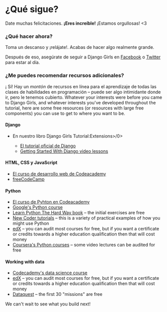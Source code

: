# ¿Qué sigue?

Date muchas felicitaciones. **¡Eres increíble!** ¡Estamos orgullosas! <3

### ¿Qué hacer ahora?

Toma un descanso y ¡relájate!. Acabas de hacer algo realmente grande.

Después de eso, asegúrate de seguir a Django Girls en [Facebook](http://facebook.com/djangogirls) o [Twitter](https://twitter.com/djangogirls) para estar al día.

### ¿Me puedes recomendar recursos adicionales?

¡ Sí! Hay un *montón* de recursos en línea para el aprendizaje de todas las clases de habilidades en programación – puede ser algo intimidante donde ir, pero le tenemos cubierto. Whatever your interests were before you came to Django Girls, and whatever interests you've developed throughout the tutorial, here are some free resources (or resources with large free components) you can use to get to where you want to be.

#### Django

- En nuestro libro Django Girls Tutorial:Extensions>/0></li> 
    
    - [El tutorial oficial de Django](https://docs.djangoproject.com/en/2.0/intro/tutorial01/)
    - [Getting Started With Django video lessons](http://www.gettingstartedwithdjango.com/)</ul> 
    
    #### HTML, CSS y JavaScript
    
    - [El curso de desarrollo web de Codeacademy](https://www.codecademy.com/learn/paths/web-development)
    - [freeCodeCamp](https://www.freecodecamp.org/)
    
    #### Python
    
    - [El curso de Pyhton en Codeacademy](https://www.codecademy.com/learn/learn-python)
    - [Google's Python course](https://developers.google.com/edu/python/)
    - [Learn Python The Hard Way book](http://learnpythonthehardway.org/book/) – the initial exercises are free
    - [New Coder tutorials](http://newcoder.io/tutorials/) – this is a variety of practical examples of how you might use Python
    - [edX](https://www.edx.org/course?search_query=python) – you can audit most courses for free, but if you want a certificate or credits towards a higher education qualification then that will cost money
    - [Coursera's Python courses](https://www.coursera.org/specializations/python) – some video lectures can be audited for free
    
    #### Working with data
    
    - [Codecademy's data science course](https://www.codecademy.com/learn/paths/data-science)
    - [edX](https://www.edx.org/course/?search_query=python&subject=Data%20Analysis%20%26%20Statistics) – you can audit most courses for free, but if you want a certificate or credits towards a higher education qualification then that will cost money
    - [Dataquest](https://www.dataquest.io/) – the first 30 "missions" are free
    
    We can't wait to see what you build next!